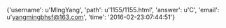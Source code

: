 {'username': u'MIngYang', 'path': u'1155/1155.html', 'answer': u'C', 'email': u'yangmingbhsf@163.com', 'time': '2016-02-23:07:44:51'}
